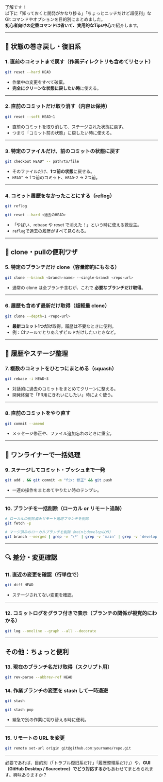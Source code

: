 了解です！  
以下に「知っておくと開発がかなり捗る」「ちょっとニッチだけど超便利」な Git コマンドやオプションを目的別にまとめました。  
**初心者向けの定番コマンドは省いて、実用的なTips中心**で紹介します。

---

## 🔄 状態の巻き戻し・復旧系

### 1. 直前のコミットまで戻す（作業ディレクトリも含めてリセット）
```bash
git reset --hard HEAD
```
- 作業中の変更をすべて破棄。
- **完全にクリーンな状態に戻したい時**に使える。

---

### 2. 直前のコミットだけ取り消す（内容は保持）
```bash
git reset --soft HEAD~1
```
- 直前のコミットを取り消して、ステージされた状態に戻す。
- つまり「コミット前の状態」に戻したい時に使える。

---

### 3. 特定のファイルだけ、前のコミットの状態に戻す
```bash
git checkout HEAD^ -- path/to/file
```
- そのファイルだけ、**1つ前の状態**に戻せる。
- `HEAD^` → 1つ前のコミット、`HEAD~2` → 2つ前。

---

### 4. コミット履歴をなかったことにする（reflog）
```bash
git reflog
```
```bash
git reset --hard <過去のHEAD>
```
- 「やばい、rebase や reset で消えた！」という時に使える救世主。
- `reflog`で過去の履歴がすべて見られる。

---

## 🚀 clone・pullの便利ワザ

### 5. 特定のブランチだけ clone（容量節約にもなる）
```bash
git clone --branch <branch-name> --single-branch <repo-url>
```
- 通常の clone は全ブランチ含むが、これで **必要なブランチだけ取得**。

---

### 6. 履歴も含めず最新だけ取得（超軽量 clone）
```bash
git clone --depth=1 <repo-url>
```
- **最新コミット1つだけ**取得。履歴は不要なときに便利。
- 例：CIツールでとりあえずビルドだけしたいときなど。

---

## 🧹 履歴やステージ整理

### 7. 複数のコミットをひとつにまとめる（squash）
```bash
git rebase -i HEAD~3
```
- 対話的に過去のコミットをまとめてクリーンに整える。
- 開発終盤で「PR用にきれいにしたい」時によく使う。

---

### 8. 直前のコミットをやり直す
```bash
git commit --amend
```
- メッセージ修正や、ファイル追加忘れのときに重宝。

---

## 🧪 ワンライナーで一括処理

### 9. ステージしてコミット・プッシュまで一発
```bash
git add . && git commit -m "fix: 修正" && git push
```
- 一連の操作をまとめてやりたい時のテンプレ。

---

### 10. ブランチを一括削除（ローカル or リモート追跡）
```bash
# ローカルの削除済みリモート追跡ブランチを削除
git fetch -p

# マージ済みのローカルブランチを削除（mainとdevelop以外）
git branch --merged | grep -v '\*' | grep -v 'main' | grep -v 'develop' | xargs git branch -d
```

---

## 🔍 差分・変更確認

### 11. 直近の変更を確認（行単位で）
```bash
git diff HEAD
```
- ステージされてない変更を確認。

---

### 12. コミットログをグラフ付きで表示（ブランチの関係が視覚的にわかる）
```bash
git log --oneline --graph --all --decorate
```

---

## その他：ちょっと便利

### 13. 現在のブランチ名だけ取得（スクリプト用）
```bash
git rev-parse --abbrev-ref HEAD
```

### 14. 作業ブランチの変更を stash して一時退避
```bash
git stash
```
```bash
git stash pop
```
- 緊急で別の作業に切り替える時に便利。

---

### 15. リモートの URL を変更
```bash
git remote set-url origin git@github.com:yourname/repo.git
```

---

必要であれば、目的別（「トラブル復旧系だけ」「履歴整理系だけ」）や、**GUI（GitHub Desktop / Sourcetree）でどう対応するか**もあわせてまとめられます。興味ありますか？